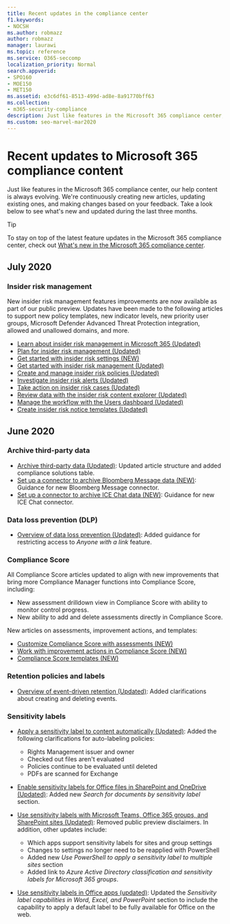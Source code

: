 ```yaml
---
title: Recent updates in the compliance center
f1.keywords:
- NOCSH
ms.author: robmazz
author: robmazz
manager: laurawi
ms.topic: reference
ms.service: O365-seccomp
localization_priority: Normal
search.appverid:
- SPO160
- MOE150
- MET150
ms.assetid: e3c6df61-8513-499d-ad8e-8a91770bff63
ms.collection:
- m365-security-compliance
description: Just like features in the Microsoft 365 compliance center, our help content is always evolving. Find out what's new and updated this month.
ms.custom: seo-marvel-mar2020
---
```


# Recent updates to Microsoft 365 compliance content

Just like features in the Microsoft 365 compliance center, our help content is always evolving. We're continuously creating new articles, updating existing ones, and making changes based on your feedback. Take a look below to see what's new and updated during the last three months.

> [!TIP]
> To stay on top of the latest feature updates in the Microsoft 365 compliance center, check out [What's new in the Microsoft 365 compliance center](whats-new.md).

## July 2020

### Insider risk management

New insider risk management features improvements are now available as part of our public preview. Updates have been made to the following articles to support new policy templates, new indicator levels, new priority user groups, Microsoft Defender Advanced Threat Protection integration, allowed and unallowed domains, and more.

- [Learn about insider risk management in Microsoft 365 (Updated)](insider-risk-management.md)
- [Plan for insider risk management (Updated)](insider-risk-management-plan.md)
- [Get started with insider risk settings (NEW)](insider-risk-management-settings.md)
- [Get started with insider risk management (Updated)](insider-risk-management-configure.md)
- [Create and manage insider risk policies (Updated)](insider-risk-management-policies.md)
- [Investigate insider risk alerts (Updated)](insider-risk-management-alerts.md)
- [Take action on insider risk cases (Updated)](insider-risk-management-cases.md)
- [Review data with the insider risk content explorer (Updated)](insider-risk-management-content-explorer.md)
- [Manage the workflow with the Users dashboard (Updated)](insider-risk-management-users.md)
- [Create insider risk notice templates (Updated)](insider-risk-management-notices.md)

## June 2020

### Archive third-party data

- [Archive third-party data (Updated)](archiving-third-party-data.md): Updated article structure and added compliance solutions table.
- [Set up a connector to archive Bloomberg Message data (NEW)](archive-bloomberg-message-data.md): Guidance for new Bloomberg Message connector.
- [Set up a connector to archive ICE Chat data (NEW)](archive-icechat-data.md): Guidance for new ICE Chat connector.

### Data loss prevention (DLP)

- [Overview of data loss prevention (Updated)](data-loss-prevention-policies.md): Added guidance for restricting access to *Anyone with a link* feature.

### Compliance Score

All Compliance Score articles updated to align with new improvements that bring more Compliance Manager functions into Compliance Score, including:

- New assessment drilldown view in Compliance Score with ability to monitor control progress.
- New ability to add and delete assessments directly in Compliance Score.

New articles on assessments, improvement actions, and templates:

- [Customize Compliance Score with assessments (NEW)](compliance-score-assessments.md)
- [Work with improvement actions in Compliance Score (NEW)](compliance-score-improvement-actions.md)
- [Compliance Score templates (NEW)](compliance-score-templates.md)

### Retention policies and labels

- [Overview of event-driven retention (Updated)](event-driven-retention.md): Added clarifications about creating and deleting events.

### Sensitivity labels

- [Apply a sensitivity label to content automatically (Updated)](apply-sensitivity-label-automatically.md): Added the following clarifications for auto-labeling policies:

    - Rights Management issuer and owner
    - Checked out files aren't evaluated
    - Policies continue to be evaluated until deleted
    - PDFs are scanned for Exchange

- [Enable sensitivity labels for Office files in SharePoint and OneDrive (Updated)](sensitivity-labels-sharepoint-onedrive-files.md): Added new *Search for documents by sensitivity label* section.
- [Use sensitivity labels with Microsoft Teams, Office 365 groups, and SharePoint sites (Updated)](sensitivity-labels-teams-groups-sites.md): Removed public preview disclaimers. In addition, other updates include:

    - Which apps support sensitivity labels for sites and group settings
    - Changes to settings no longer need to be reapplied with PowerShell
    - Added new *Use PowerShell to apply a sensitivity label to multiple sites* section
    - Added link to *Azure Active Directory classification and sensitivity labels for Microsoft 365 groups*.
- [Use sensitivity labels in Office apps (updated)](apply-sensitivity-label-automatically.md): Updated the *Sensitivity label capabilities in Word, Excel, and PowerPoint* section to include the capability to apply a default label to be fully available for Office on the web.